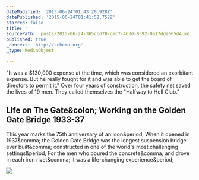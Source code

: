```yaml
---
dateModified: '2015-06-24T01:43:20.928Z'
datePublished: '2015-06-24T01:41:52.752Z'
starred: false
title: ''
sourcePath: _posts/2015-06-24-365cbd78-cec7-463d-8592-0a17dda065d4.md
published: true
_context: 'http://schema.org'
_type: MediaObject

---
```

"It was a $130,000 expense at the time, which was considered an exorbitant expense. But he really fought for it and was able to get the board of directors to permit it."
Over four years of construction, the safety net saved the lives of 19 men. They called themselves the "Halfway to Hell Club."

<article style=""><h1>Life on The Gate&amp;colon; Working on the Golden Gate Bridge 1933-37</h1><p>This year marks the 75th anniversary of an icon&amp;period; When it opened in 1937&amp;comma; the Golden Gate Bridge was the longest suspension bridge ever built&amp;comma; constructed in one of the world's most challenging settings&amp;period; For the men who poured the concrete&amp;comma; and drove in each iron rivet&amp;comma; it was a life-changing experience&amp;period;</p><img src="http://science.kqed.org/quest/files/2012/04/GGB-1936-Workers-feature-image.jpg" /></article>